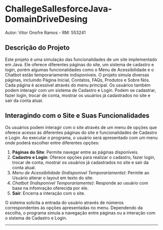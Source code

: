 # ChallegeSallesforceJava-DomainDriveDesing

Autor: Vitor Onofre Ramos - RM: 553241

## Descrição do Projeto

Este projeto é uma simulação das funcionalidades de um site implementado em Java. Ele oferece diferentes páginas do site, um sistema de cadastro e login, porém algumas funcionalidades como o Menu de Acessibilidade e o Chatbot estão temporariamente indisponíveis. O projeto simula diversas páginas, incluindo Página Inicial, Contatos, FAQs, Produtos e Sobre Nós. Cada página é acessível através do menu principal. Os usuários também podem interagir com um sistema de Cadastro e Login. Podem se cadastrar, fazer login, trocar de conta, mostrar os usuários já cadastrados no site e sair da conta atual.

## Interagindo com o Site e Suas Funcionalidades

Os usuários podem interagir com o site através de um menu de opções que oferece acesso às diferentes páginas do site e funcionalidades de Cadastro e Login. Ao executar o programa, o usuário será apresentado com um menu onde poderá escolher entre diferentes opções:

1. **Páginas do Site**: Permite navegar entre as páginas disponíveis.
2. **Cadastro e Login**: Oferece opções para realizar o cadastro, fazer login, trocar de conta, mostrar os usuários já cadastrados no site e sair da conta atual.
3. *Menu de Acessibilidade (Indisponível Temporariamente)*: Permite ao Usuário alterar o layout em texto do site.
4. *Chatbot (Indisponível Temporariamente)*: Responde ao usuário com base na infomração oferecida por ele.
5. **Sair**: Encerra a interação com o site.

O sistema solicita a entrada do usuário através de números correspondentes às opções apresentadas no menu. Dependendo da escolha, o programa simula a navegação entre páginas ou a interação com o sistema de Cadastro e Login.

--------
